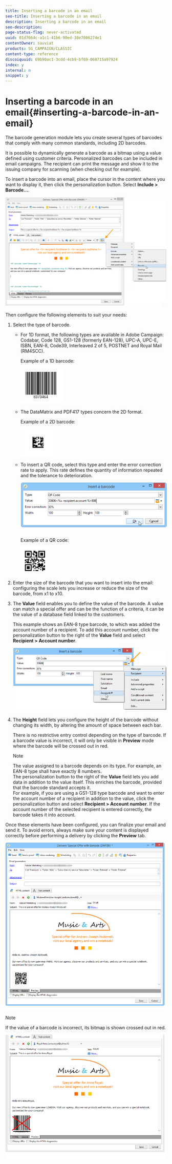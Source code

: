 ```yaml
---
title: Inserting a barcode in an email
seo-title: Inserting a barcode in an email
description: Inserting a barcode in an email
seo-description: 
page-status-flag: never-activated
uuid: 01d7664c-a1c1-41b6-90ed-38e7086274e1
contentOwner: sauviat
products: SG_CAMPAIGN/CLASSIC
content-type: reference
discoiquuid: 69b90ac1-3cdd-4cb9-bf69-068715a97924
index: y
internal: n
snippet: y
---
```


# Inserting a barcode in an email{#inserting-a-barcode-in-an-email}

The barcode generation module lets you create several types of barcodes that comply with many common standards, including 2D barcodes.

It is possible to dynamically generate a barcode as a bitmap using a value defined using customer criteria. Personalized barcodes can be included in email campaigns. The recipient can print the message and show it to the issuing company for scanning (when checking out for example).

To insert a barcode into an email, place the cursor in the content where you want to display it, then click the personalization button. Select **Include > Barcode...**.

![](assets/barcode_insert_14.png)

Then configure the following elements to suit your needs:

1. Select the type of barcode.

    * For 1D format, the following types are available in Adobe Campaign: Codabar, Code 128, GS1-128 (formerly EAN-128), UPC-A, UPC-E, ISBN, EAN-8, Code39, Interleaved 2 of 5, POSTNET and Royal Mail (RM4SCC).

      Example of a 1D barcode:
    
      ![](assets/barcode_insert_08.png)

    * The DataMatrix and PDF417 types concern the 2D format.

      Example of a 2D barcode:
    
      ![](assets/barcode_insert_09.png)

    * To insert a QR code, select this type and enter the error correction rate to apply. This rate defines the quantity of information repeated and the tolerance to deterioration.
    
      ![](assets/barcode_insert_06.png)

      Example of a QR code:
    
      ![](assets/barcode_insert_12.png)

1. Enter the size of the barcode that you want to insert into the email: configuring the scale lets you increase or reduce the size of the barcode, from x1 to x10.
1. The **Value** field enables you to define the value of the barcode. A value can match a special offer and can be the function of a criteria, it can be the value of a database field linked to the customers.

   This example shows an EAN-8 type barcode, to which was added the account number of a recipient. To add this account number, click the personalization button to the right of the **Value** field and select **Recipient > Account number**.

   ![](assets/barcode_insert_15.png)

1. The **Height** field lets you configure the height of the barcode without changing its width, by altering the amount of space between each bar.

   There is no restrictive entry control depending on the type of barcode. If a barcode value is incorrect, it will only be visible in **Preview** mode where the barcode will be crossed out in red.

   >[!NOTE]
   >
   >The value assigned to a barcode depends on its type. For example, an EAN-8 type shall have exactly 8 numbers.  
   >The personalization button to the right of the **Value** field lets you add data in addition to the value itself. This enriches the barcode, provided that the barcode standard accepts it.  
   >For example, if you are using a GS1-128 type barcode and want to enter the account number of a recipient in addition to the value, click the personalization button and select **Recipient > Account number**. If the account number of the selected recipient is entered correctly, the barcode takes it into account.

Once these elements have been configured, you can finalize your email and send it. To avoid errors, always make sure your content is displayed correctly before performing a delivery by clicking the **Preview** tab.

![](assets/barcode_insert_10.png)

>[!NOTE]
>
>If the value of a barcode is incorrect, its bitmap is shown crossed out in red.

![](assets/barcode_insert_11.png)

